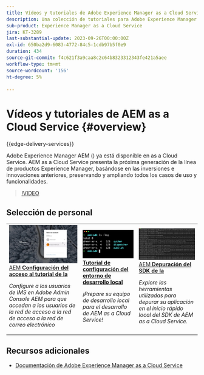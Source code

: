 ```yaml
---
title: Vídeos y tutoriales de Adobe Experience Manager as a Cloud Service
description: Una colección de tutoriales para Adobe Experience Manager AEM () as a Cloud Service
sub-product: Experience Manager as a Cloud Service
jira: KT-3289
last-substantial-update: 2023-09-26T00:00:00Z
exl-id: 650ba2d9-6083-4772-84c5-1cdb97b5f0e9
duration: 434
source-git-commit: f4c621f3a9caa8c2c64b8323312343fe421a5aee
workflow-type: tm+mt
source-wordcount: '156'
ht-degree: 5%

---
```


# Vídeos y tutoriales de AEM as a Cloud Service {#overview}

{{edge-delivery-services}}

Adobe Experience Manager AEM () ya está disponible en as a Cloud Service. AEM as a Cloud Service presenta la próxima generación de la línea de productos Experience Manager, basándose en las inversiones e innovaciones anteriores, preservando y ampliando todos los casos de uso y funcionalidades.

>[!VIDEO](https://video.tv.adobe.com/v/33841?quality=12&learn=on&captions=spa)

<div id="recs-overview-body-1"></div>
<div id="recs-overview-body-2"></div>
<div id="recs-overview-body-3"></div>
<div id="recs-overview-body-4"></div>
<div id="recs-overview-body-5"></div>
<div id="recs-overview-body-6"></div>

<div id="staff-picks-section">

## Selección de personal

<table>
   <td>
      <a href="./accessing/overview.md">
      <img alt="Configurar el acceso a AEM as a Cloud Service" src="./assets/overview/staff-pick__accessing.png"/>
      </a>
      <div>
         <a href="./accessing/overview.md">
         AEM <strong>Configuración del acceso al tutorial de la</strong>
         </a>
      </div>
      <p>
         <em>Configure a los usuarios de IMS en Adobe Admin Console AEM para que accedan a los usuarios de la red de acceso a la red de acceso a la red de correo electrónico</em>
      <p>
   </td>   
   <td>
      <a href="./local-development-environment/overview.md">
      <img alt="Tutorial sobre la configuración del entorno de desarrollo local" src="./assets/overview/staff-pick__local-development-environment-set-up.png"/>
      </a>
      <div>
         <a href="./local-development-environment/overview.md">
         <strong>Tutorial de configuración del entorno de desarrollo local</strong>
         </a>
      </div>
      <p>
         <em>¡Prepare su equipo de desarrollo local para el desarrollo de AEM as a Cloud Service!</em>
      <p>
   </td>   
   <td>
      <a href="./debugging/aem-sdk-local-quickstart/overview.md">
      <img alt="AEM Depuración del inicio rápido local del SDK de la" src="./assets/overview/staff-pick__debugging.png"/>
      </a>
      <div>
         <a href="./debugging/aem-sdk-local-quickstart/overview.md">
         AEM <strong>Depuración del SDK de la</strong>
         </a>
      </div>
      <p>
         <em>Explore las herramientas utilizadas para depurar su aplicación en el inicio rápido local del SDK de AEM as a Cloud Service.</em>
      <p>
   </td>
</table>

</div>

## Recursos adicionales

* [Documentación de Adobe Experience Manager as a Cloud Service](https://experienceleague.adobe.com/docs/experience-manager-cloud-service/landing/home.html?lang=es)
